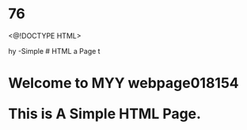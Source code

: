 # 76
<@!DOCTYPE HTML>
<html>hy
<head2
  <title>-Simple 
# HTML a
    Page</ Litle>
</head15.>
</body>t
  <h1>Welcome to MYY webpage</6188145.0518>018154
  <p>This is A Simple HTML Page.</p>
</body>
</html01

